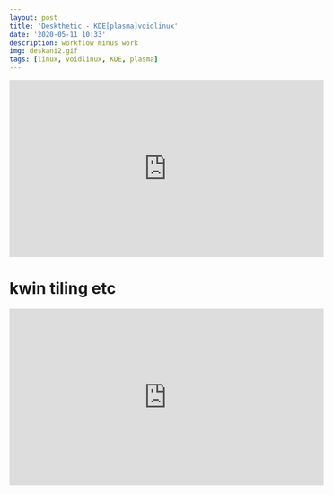 ```yaml
---
layout: post
title: 'Deskthetic - KDE[plasma]voidlinux'
date: '2020-05-11 10:33'
description: workflow minus work
img: deskani2.gif
tags: [linux, voidlinux, KDE, plasma]
---
```

<iframe width="560" height="315" src="https://www.youtube.com/embed/R3lOy6_mrS0" frameborder="0" allow="accelerometer; autoplay; encrypted-media; gyroscope; picture-in-picture" allowfullscreen></iframe>

# kwin tiling etc

<iframe width="560" height="315" src="https://www.youtube.com/embed/A4EuY-2N-I0" frameborder="0" allow="accelerometer; autoplay; encrypted-media; gyroscope; picture-in-picture" allowfullscreen></iframe>
